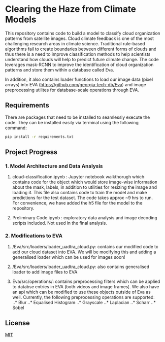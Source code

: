 # Clearing the Haze from Climate Models

This repository contains code to build a model to classify cloud organization patterns from satellite images.
Cloud climate feedback is one of the most challenging research areas in climate science. Traditional rule-based algorithms fail to create boundaries between different forms of clouds and thus there is a need to improve classification methods to help scientists understand how clouds will help to predict future climate change.  The code leverages mask-RCNN to improve the identification of cloud organization patterns and store them within a database called Eva.

In addition, it also contains loader functions to load our image data (pixel arrays) into EVA (https://github.com/georgia-tech-db/Eva) and image preprocessing utilites for database-scale operations through EVA.

## Requirements

There are packages that need to be installed to seamlessly execute the code. They can be installed easily via terminal using the following command:


```bash
pip install -r requirements.txt
```

## Project Progress

### 1. Model Architecture and Data Analysis

1. cloud-classification.ipynb : Jupyter notebook walkthorugh which contains code for the object which would store image-wise information about the mask, labels, in addition to utilities for resizing the image and loading it.
This file also contains code to train the model and make predictions for the test dataset. The code takes approx ~9 hrs to run. For convenience, we have added the h5 file for the model to the repository.

2. Preliminary Code.ipynb : exploratory data analysis and image decoding scripts included. Not used in the final analysis.

### 2. Modifications to EVA

1. /Eva/src/loaders/loader_uadtra_cloud.py: contains our modified code to add our cloud dataset into EVA.
We will be modifying this and adding a generalised loader which can be used for images soon!

2. /Eva/src/loaders/loader_uadtra_cloud.py: also contains generalised loader to add image files to EVA

3. Eva/src/operations/: contains preprocessing filters which can be applied to databse entries in EVA (both videos and image frames). We also have an api which can be modified to use these objects outside of Eva as well.
Currently, the following preprocessing operations are supported:
  ..* Blur
  ..* Equalised Histogram
  ..* Grayscale
  ..* Laplacian
  ..* Scharr
  ..* Sobel




## License
[MIT](https://choosealicense.com/licenses/mit/)
